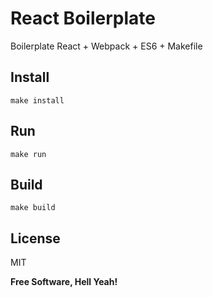 React Boilerplate
===

Boilerplate React + Webpack + ES6 + Makefile

Install
---

`make install`

Run
---

`make run`

Build
---

`make build`

License
---

MIT

**Free Software, Hell Yeah!**
